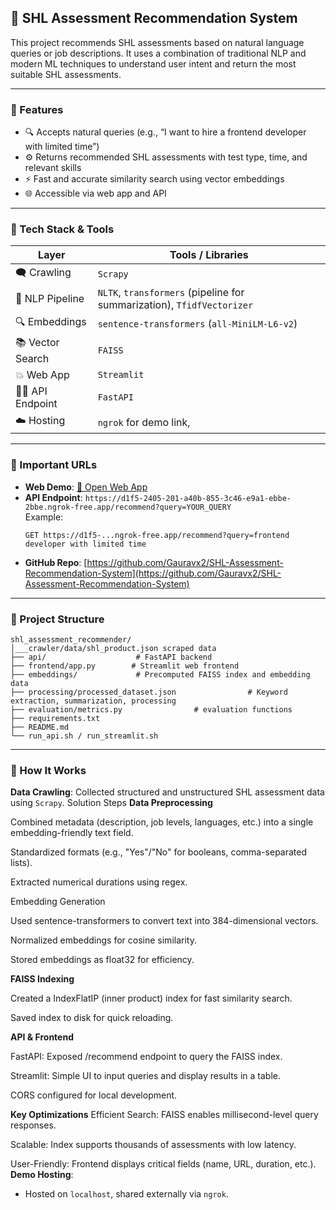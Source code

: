 ## 🚀 SHL Assessment Recommendation System

This project recommends SHL assessments based on natural language queries or job descriptions. It uses a combination of traditional NLP and modern ML techniques to understand user intent and return the most suitable SHL assessments.

---

### 📌 Features

- 🔍 Accepts natural queries (e.g., “I want to hire a frontend developer with limited time”)
- ⚙️ Returns recommended SHL assessments with test type, time, and relevant skills
- ⚡ Fast and accurate similarity search using vector embeddings
- 🌐 Accessible via web app and API

---

### 🔧 Tech Stack & Tools

| Layer            | Tools / Libraries                                                                 |
|------------------|-----------------------------------------------------------------------------------|
| 🗨️ Crawling       | `Scrapy`                                                                          |
| 🧠 NLP Pipeline   | `NLTK`, `transformers` (pipeline for summarization), `TfidfVectorizer`            |
| 🔍 Embeddings     | `sentence-transformers` (`all-MiniLM-L6-v2`)                                      |
| 📚 Vector Search  | `FAISS`                                                                                                                                                |
| 💥 Web App        | `Streamlit`                                                                        |
| 🧖‍♂️ API Endpoint   | `FastAPI`                                                                          |
| ☁️ Hosting        | `ngrok` for demo link,                          |

---

### 🔗 Important URLs

- **Web Demo**: [🔗 Open Web App](https://d1f5-2405-201-a40b-855-3c46-e9a1-ebbe-2bbe.ngrok-free.app)  
- **API Endpoint**: `https://d1f5-2405-201-a40b-855-3c46-e9a1-ebbe-2bbe.ngrok-free.app/recommend?query=YOUR_QUERY`  
  Example:  
  ```
  GET https://d1f5-...ngrok-free.app/recommend?query=frontend developer with limited time
  ```
- **GitHub Repo**: [https://github.com/Gauravx2/SHL-Assessment-Recommendation-System](https://github.com/Gauravx2/SHL-Assessment-Recommendation-System)

---

### 📄 Project Structure

```
shl_assessment_recommender/
│___crawler/data/shl_product.json scraped data
├── api/                    # FastAPI backend
├── frontend/app.py        # Streamlit web frontend
├── embeddings/             # Precomputed FAISS index and embedding data
├── processing/processed_dataset.json                # Keyword extraction, summarization, processing
├── evaluation/metrics.py                # evaluation functions
├── requirements.txt
├── README.md
└── run_api.sh / run_streamlit.sh
```

---

### 📌 How It Works

 **Data Crawling**: Collected structured and unstructured SHL assessment data using `Scrapy`.
Solution Steps
**Data Preprocessing**

Combined metadata (description, job levels, languages, etc.) into a single embedding-friendly text field.

Standardized formats (e.g., "Yes"/"No" for booleans, comma-separated lists).

Extracted numerical durations using regex.

Embedding Generation

Used sentence-transformers to convert text into 384-dimensional vectors.

Normalized embeddings for cosine similarity.

Stored embeddings as float32 for efficiency.

**FAISS Indexing**

Created a IndexFlatIP (inner product) index for fast similarity search.

Saved index to disk for quick reloading.

**API & Frontend**

FastAPI: Exposed /recommend endpoint to query the FAISS index.

Streamlit: Simple UI to input queries and display results in a table.

CORS configured for local development.

**Key Optimizations**
Efficient Search: FAISS enables millisecond-level query responses.

Scalable: Index supports thousands of assessments with low latency.

User-Friendly: Frontend displays critical fields (name, URL, duration, etc.).
 **Demo Hosting**:
   - Hosted on `localhost`, shared externally via `ngrok`.

